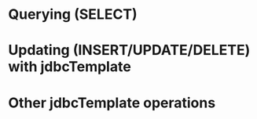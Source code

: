# Querying (SELECT)


# Updating (INSERT/UPDATE/DELETE) with jdbcTemplate


# Other jdbcTemplate operations
